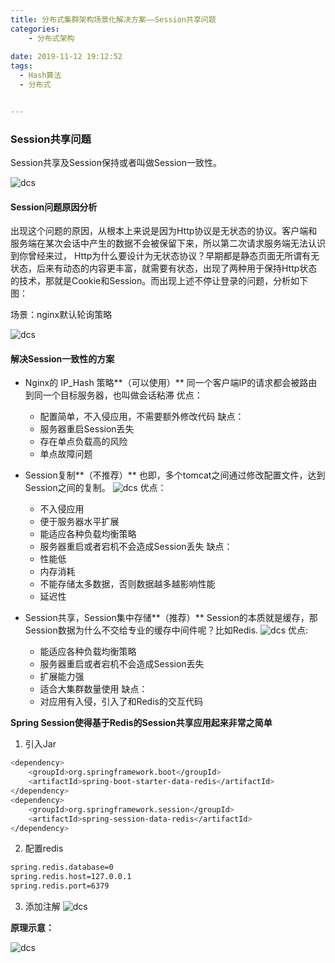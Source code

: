 ```yaml
---
title: 分布式集群架构场景化解决方案——Session共享问题
categories:
    - 分布式架构
    
date: 2019-11-12 19:12:52
tags:
  - Hash算法
  - 分布式


---
```


### Session共享问题

Session共享及Session保持或者叫做Session⼀致性。

![dcs](/images/dcs/dcs29.png)

#### Session问题原因分析

出现这个问题的原因，从根本上来说是因为Http协议是⽆状态的协议。客户端和服务端在某次会话中产⽣的数据不会被保留下来，所以第⼆次请求服务端⽆法认识到你曾经来过， Http为什么要设计为⽆状态协议？早期都是静态⻚⾯⽆所谓有⽆状态，后来有动态的内容更丰富，就需要有状态，出现了两种⽤于保持Http状态的技术，那就是Cookie和Session。⽽出现上述不停让登录的问题，分析如下图：

场景：nginx默认轮询策略

![dcs](/images/dcs/dcs30.png)

#### 解决Session⼀致性的⽅案

- Nginx的 IP_Hash 策略**（可以使⽤）**
同⼀个客户端IP的请求都会被路由到同⼀个⽬标服务器，也叫做会话粘滞
优点：
	- 配置简单，不⼊侵应⽤，不需要额外修改代码
缺点：
	- 服务器重启Session丢失
	- 存在单点负载⾼的⻛险
	- 单点故障问题

- Session复制**（不推荐）**
也即，多个tomcat之间通过修改配置⽂件，达到Session之间的复制。
![dcs](/images/dcs/dcs31.png)
优点：
	- 不⼊侵应⽤
	- 便于服务器⽔平扩展
	- 能适应各种负载均衡策略
	- 服务器重启或者宕机不会造成Session丢失
缺点：
	- 性能低
	- 内存消耗
	- 不能存储太多数据，否则数据越多越影响性能
	- 延迟性
- Session共享，Session集中存储**（推荐）**
Session的本质就是缓存，那Session数据为什么不交给专业的缓存中间件呢？⽐如Redis.
![dcs](/images/dcs/dcs32.png)
优点:
	- 能适应各种负载均衡策略
	- 服务器重启或者宕机不会造成Session丢失
	- 扩展能⼒强
	- 适合⼤集群数量使⽤
缺点：
	- 对应⽤有⼊侵，引⼊了和Redis的交互代码

**Spring Session使得基于Redis的Session共享应⽤起来⾮常之简单**

1. 引⼊Jar

```bash
<dependency> 
	<groupId>org.springframework.boot</groupId> 
	<artifactId>spring-boot-starter-data-redis</artifactId>
</dependency> 
<dependency> 
	<groupId>org.springframework.session</groupId> 
	<artifactId>spring-session-data-redis</artifactId>
</dependency>
```

2. 配置redis

```bash
spring.redis.database=0
spring.redis.host=127.0.0.1
spring.redis.port=6379
```

3. 添加注解
![dcs](/images/dcs/dcs33.png)

**原理示意：**

![dcs](/images/dcs/dcs34.png)
